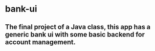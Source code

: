 # bank-ui
## The final project of a Java class, this app has a generic bank ui with some basic backend for account management.
